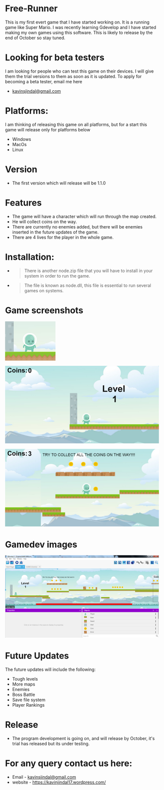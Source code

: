 # Free-Runner
This is my first evert game that I have started working on. It is a running game like Super Mario.  I was recently learning Gdevelop and I have started making my own games using this software. This is likely to release by the end of October so stay tuned. 

# Looking for beta testers
I am looking for people  who can test this game on their devices. I will give them the trial versions to them as soon as it is updated. To apply for becoming a beta tester, email me here
* kavinsjindal@gmail.com

# Platforms:
I am thinking of releasing this game on all platforms, but for a start this game will release only for platforms below
* Windows
* MacOs
* Linux

# Version
* The first version which will release will be 1.1.0

# Features

 - The game will have a character which will run through the map created.
 - He will collect coins on the way.
 - There are currently no enemies added, but there will be enemies inserted in the future updates of the game.
 - There are 4 lives for the player in the whole game.
 
# Installation:
- > There is another node.zip file that you will have to install in your system in order to run the game. 
- > The file is known as node.dll, this file is essential to run several games on systems. 

# Game screenshots

![](ss4.PNG)

![](screenshit.PNG)

![](ss2.PNG)

# Gamedev images

![](ss3.PNG)

# Future Updates

 The future updates will include the following:
* Tough levels
* More maps
* Enemies
* Boss Battle
* Save file system
* Player Rankings

# Release
* The program development is going on, and will release by October, it's trial has released but its under testing. 

# For any query contact us here:
* Email - kavinsjindal@gmail.com
* website - https://kavinjindal17.wordpress.com/

